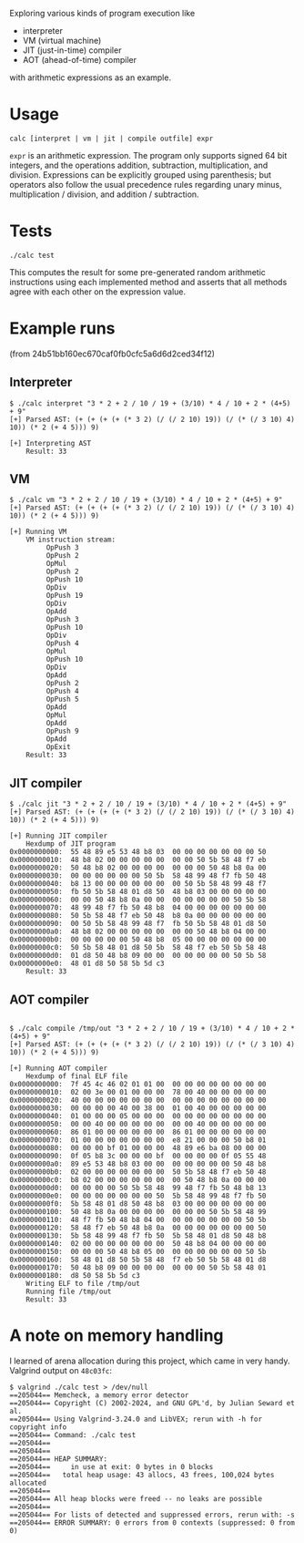 Exploring various kinds of program execution like

  - interpreter
  - VM (virtual machine)
  - JIT (just-in-time) compiler
  - AOT (ahead-of-time) compiler

with arithmetic expressions as an example.

# Usage

```
calc [interpret | vm | jit | compile outfile] expr
```

`expr` is an arithmetic expression.
The program only supports signed 64 bit integers, and the operations addition, subtraction, multiplication, and division.
Expressions can be explicitly grouped using parenthesis;
but operators also follow the usual precedence rules regarding unary minus, multiplication / division, and addition / subtraction.

# Tests

```
./calc test
```

This computes the result for some pre-generated random arithmetic instructions using each implemented method and asserts that all methods agree with each other on the expression value.

# Example runs

(from 24b51bb160ec670caf0fb0cfc5a6d6d2ced34f12)

## Interpreter

```
$ ./calc interpret "3 * 2 + 2 / 10 / 19 + (3/10) * 4 / 10 + 2 * (4+5) + 9"
[+] Parsed AST: (+ (+ (+ (+ (* 3 2) (/ (/ 2 10) 19)) (/ (* (/ 3 10) 4) 10)) (* 2 (+ 4 5))) 9)

[+] Interpreting AST
    Result: 33
```

## VM

```
$ ./calc vm "3 * 2 + 2 / 10 / 19 + (3/10) * 4 / 10 + 2 * (4+5) + 9"
[+] Parsed AST: (+ (+ (+ (+ (* 3 2) (/ (/ 2 10) 19)) (/ (* (/ 3 10) 4) 10)) (* 2 (+ 4 5))) 9)

[+] Running VM
    VM instruction stream:
         OpPush 3
         OpPush 2
         OpMul
         OpPush 2
         OpPush 10
         OpDiv
         OpPush 19
         OpDiv
         OpAdd
         OpPush 3
         OpPush 10
         OpDiv
         OpPush 4
         OpMul
         OpPush 10
         OpDiv
         OpAdd
         OpPush 2
         OpPush 4
         OpPush 5
         OpAdd
         OpMul
         OpAdd
         OpPush 9
         OpAdd
         OpExit
    Result: 33
```

## JIT compiler

```
$ ./calc jit "3 * 2 + 2 / 10 / 19 + (3/10) * 4 / 10 + 2 * (4+5) + 9"
[+] Parsed AST: (+ (+ (+ (+ (* 3 2) (/ (/ 2 10) 19)) (/ (* (/ 3 10) 4) 10)) (* 2 (+ 4 5))) 9)

[+] Running JIT compiler
    Hexdump of JIT program
0x0000000000:  55 48 89 e5 53 48 b8 03  00 00 00 00 00 00 00 50
0x0000000010:  48 b8 02 00 00 00 00 00  00 00 50 5b 58 48 f7 eb
0x0000000020:  50 48 b8 02 00 00 00 00  00 00 00 50 48 b8 0a 00
0x0000000030:  00 00 00 00 00 00 50 5b  58 48 99 48 f7 fb 50 48
0x0000000040:  b8 13 00 00 00 00 00 00  00 50 5b 58 48 99 48 f7
0x0000000050:  fb 50 5b 58 48 01 d8 50  48 b8 03 00 00 00 00 00
0x0000000060:  00 00 50 48 b8 0a 00 00  00 00 00 00 00 50 5b 58
0x0000000070:  48 99 48 f7 fb 50 48 b8  04 00 00 00 00 00 00 00
0x0000000080:  50 5b 58 48 f7 eb 50 48  b8 0a 00 00 00 00 00 00
0x0000000090:  00 50 5b 58 48 99 48 f7  fb 50 5b 58 48 01 d8 50
0x00000000a0:  48 b8 02 00 00 00 00 00  00 00 50 48 b8 04 00 00
0x00000000b0:  00 00 00 00 00 50 48 b8  05 00 00 00 00 00 00 00
0x00000000c0:  50 5b 58 48 01 d8 50 5b  58 48 f7 eb 50 5b 58 48
0x00000000d0:  01 d8 50 48 b8 09 00 00  00 00 00 00 00 50 5b 58
0x00000000e0:  48 01 d8 50 58 5b 5d c3
    Result: 33
```

## AOT compiler

```

$ ./calc compile /tmp/out "3 * 2 + 2 / 10 / 19 + (3/10) * 4 / 10 + 2 * (4+5) + 9"
[+] Parsed AST: (+ (+ (+ (+ (* 3 2) (/ (/ 2 10) 19)) (/ (* (/ 3 10) 4) 10)) (* 2 (+ 4 5))) 9)

[+] Running AOT compiler
    Hexdump of final ELF file
0x0000000000:  7f 45 4c 46 02 01 01 00  00 00 00 00 00 00 00 00
0x0000000010:  02 00 3e 00 01 00 00 00  78 00 40 00 00 00 00 00
0x0000000020:  40 00 00 00 00 00 00 00  00 00 00 00 00 00 00 00
0x0000000030:  00 00 00 00 40 00 38 00  01 00 40 00 00 00 00 00
0x0000000040:  01 00 00 00 05 00 00 00  00 00 00 00 00 00 00 00
0x0000000050:  00 00 40 00 00 00 00 00  00 00 40 00 00 00 00 00
0x0000000060:  86 01 00 00 00 00 00 00  86 01 00 00 00 00 00 00
0x0000000070:  01 00 00 00 00 00 00 00  e8 21 00 00 00 50 b8 01
0x0000000080:  00 00 00 bf 01 00 00 00  48 89 e6 ba 08 00 00 00
0x0000000090:  0f 05 b8 3c 00 00 00 bf  00 00 00 00 0f 05 55 48
0x00000000a0:  89 e5 53 48 b8 03 00 00  00 00 00 00 00 50 48 b8
0x00000000b0:  02 00 00 00 00 00 00 00  50 5b 58 48 f7 eb 50 48
0x00000000c0:  b8 02 00 00 00 00 00 00  00 50 48 b8 0a 00 00 00
0x00000000d0:  00 00 00 00 50 5b 58 48  99 48 f7 fb 50 48 b8 13
0x00000000e0:  00 00 00 00 00 00 00 50  5b 58 48 99 48 f7 fb 50
0x00000000f0:  5b 58 48 01 d8 50 48 b8  03 00 00 00 00 00 00 00
0x0000000100:  50 48 b8 0a 00 00 00 00  00 00 00 50 5b 58 48 99
0x0000000110:  48 f7 fb 50 48 b8 04 00  00 00 00 00 00 00 50 5b
0x0000000120:  58 48 f7 eb 50 48 b8 0a  00 00 00 00 00 00 00 50
0x0000000130:  5b 58 48 99 48 f7 fb 50  5b 58 48 01 d8 50 48 b8
0x0000000140:  02 00 00 00 00 00 00 00  50 48 b8 04 00 00 00 00
0x0000000150:  00 00 00 50 48 b8 05 00  00 00 00 00 00 00 50 5b
0x0000000160:  58 48 01 d8 50 5b 58 48  f7 eb 50 5b 58 48 01 d8
0x0000000170:  50 48 b8 09 00 00 00 00  00 00 00 50 5b 58 48 01
0x0000000180:  d8 50 58 5b 5d c3
    Writing ELF to file /tmp/out
    Running file /tmp/out
    Result: 33
```

# A note on memory handling

I learned of arena allocation during this project, which came in very handy.
Valgrind output on `48c03fc`:


```
$ valgrind ./calc test > /dev/null
==205044== Memcheck, a memory error detector
==205044== Copyright (C) 2002-2024, and GNU GPL'd, by Julian Seward et al.
==205044== Using Valgrind-3.24.0 and LibVEX; rerun with -h for copyright info
==205044== Command: ./calc test
==205044==
==205044==
==205044== HEAP SUMMARY:
==205044==     in use at exit: 0 bytes in 0 blocks
==205044==   total heap usage: 43 allocs, 43 frees, 100,024 bytes allocated
==205044==
==205044== All heap blocks were freed -- no leaks are possible
==205044==
==205044== For lists of detected and suppressed errors, rerun with: -s
==205044== ERROR SUMMARY: 0 errors from 0 contexts (suppressed: 0 from 0)
```
